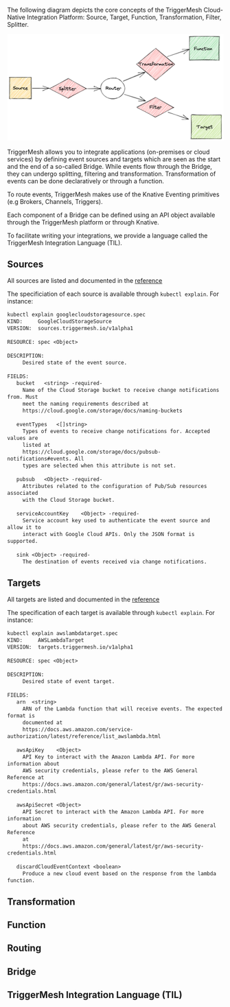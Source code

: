 The following diagram depicts the core concepts of the TriggerMesh Cloud-Native Integration Platform: Source, Target, Function, Transformation, Filter, Splitter.

![](./assets/images/concepts.png)

TriggerMesh allows you to integrate applications (on-premises or cloud services) by defining event sources and targets which are seen as the start and the end of a so-called Bridge. While events flow through the Bridge, they can undergo splitting, filtering and transformation. Transformation of events can be done declaratively or through a function.

To route events, TriggerMesh makes use of the Knative Eventing primitives (e.g Brokers, Channels, Triggers).

Each component of a Bridge can be defined using an API object available through the TriggerMesh platform or through Knative.

To facilitate writing your integrations, we provide a language called the TriggerMesh Integration Language (TIL). 

## Sources

All sources are listed and documented in the [reference](apis/sources/)

The specificiation of each source is available through `kubectl explain`. For instance:

```console
kubectl explain googlecloudstoragesource.spec
KIND:     GoogleCloudStorageSource
VERSION:  sources.triggermesh.io/v1alpha1

RESOURCE: spec <Object>

DESCRIPTION:
     Desired state of the event source.

FIELDS:
   bucket	<string> -required-
     Name of the Cloud Storage bucket to receive change notifications from. Must
     meet the naming requirements described at
     https://cloud.google.com/storage/docs/naming-buckets

   eventTypes	<[]string>
     Types of events to receive change notifications for. Accepted values are
     listed at
     https://cloud.google.com/storage/docs/pubsub-notifications#events. All
     types are selected when this attribute is not set.

   pubsub	<Object> -required-
     Attributes related to the configuration of Pub/Sub resources associated
     with the Cloud Storage bucket.

   serviceAccountKey	<Object> -required-
     Service account key used to authenticate the event source and allow it to
     interact with Google Cloud APIs. Only the JSON format is supported.

   sink	<Object> -required-
     The destination of events received via change notifications.
```

## Targets

All targets are listed and documented in the [reference](apis/targets)

The specification of each target is available through `kubectl explain`. For instance:

```console
kubectl explain awslambdatarget.spec
KIND:     AWSLambdaTarget
VERSION:  targets.triggermesh.io/v1alpha1

RESOURCE: spec <Object>

DESCRIPTION:
     Desired state of event target.

FIELDS:
   arn	<string>
     ARN of the Lambda function that will receive events. The expected format is
     documented at
     https://docs.aws.amazon.com/service-authorization/latest/reference/list_awslambda.html

   awsApiKey	<Object>
     API Key to interact with the Amazon Lambda API. For more information about
     AWS security credentials, please refer to the AWS General Reference at
     https://docs.aws.amazon.com/general/latest/gr/aws-security-credentials.html

   awsApiSecret	<Object>
     API Secret to interact with the Amazon Lambda API. For more information
     about AWS security credentials, please refer to the AWS General Reference
     at
     https://docs.aws.amazon.com/general/latest/gr/aws-security-credentials.html

   discardCloudEventContext	<boolean>
     Produce a new cloud event based on the response from the lambda function.
```

## Transformation

## Function

## Routing

## Bridge

## TriggerMesh Integration Language (TIL)
